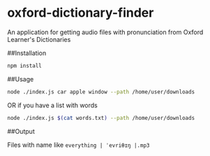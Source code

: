 # oxford-dictionary-finder
An application for getting audio files with pronunciation from Oxford Learner's Dictionaries

##Installation

```bash
npm install
```

##Usage

```bash
node ./index.js car apple window --path /home/user/downloads
```
OR if you have a list with words
```bash
node ./index.js $(cat words.txt) --path /home/user/downloads
```

##Output

Files with name like `everything | ˈevriθɪŋ |.mp3`